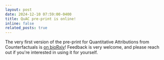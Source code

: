 ```yaml
---
layout: post
date: 2024-12-10 07:59:00-0400
title: QuAC pre-print is online!
inline: false
related_posts: true
---
```


The very first version of the pre-print for Quantitative Attributions from Counterfactuals is [on bioRxiv](https://www.biorxiv.org/content/10.1101/2024.11.26.625505v1)! 
Feedback is very welcome, and please reach out if you're interested in using it for yourself.

<!-- A more narrative description of the road to this project can be found in [this blog post](TODO ADD LIQUID TAGS post_url 2024-12-10-quac %}) :duck:. -->